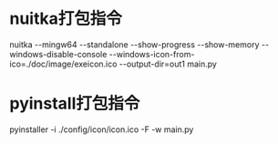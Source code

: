 # nuitka打包指令
nuitka --mingw64 --standalone --show-progress --show-memory --windows-disable-console  --windows-icon-from-ico=./doc/image/exeicon.ico --output-dir=out1 main.py

# pyinstall打包指令
pyinstaller -i ./config/icon/icon.ico -F -w main.py
